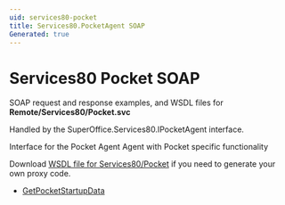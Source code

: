 ```yaml
---
uid: services80-pocket
title: Services80.PocketAgent SOAP
Generated: true
---
```


# Services80 Pocket SOAP

SOAP request and response examples, and WSDL files for **Remote/Services80/Pocket.svc**

Handled by the <see cref="T:SuperOffice.Services80.IPocketAgent">SuperOffice.Services80.IPocketAgent</see> interface.

Interface for the Pocket Agent
Agent with Pocket specific functionality

Download [WSDL file for Services80/Pocket](../Services80-Pocket.md) if you need to generate your own proxy code.

* [GetPocketStartupData](GetPocketStartupData.md)
